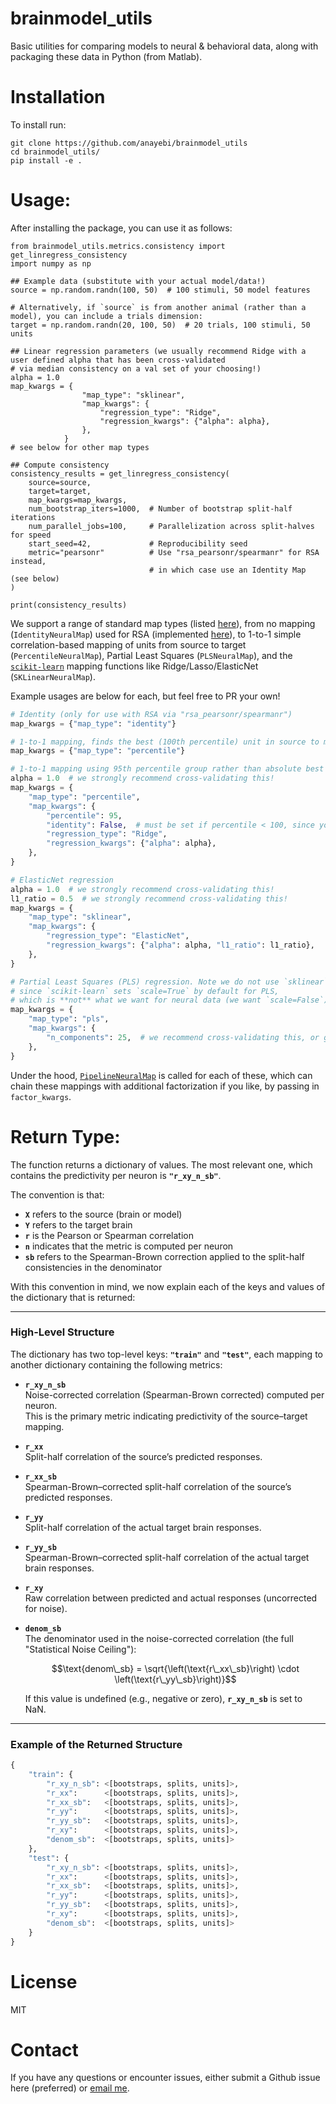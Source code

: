 # brainmodel_utils
Basic utilities for comparing models to neural & behavioral data, along with packaging these data in Python (from Matlab).

# Installation
To install run:
```
git clone https://github.com/anayebi/brainmodel_utils
cd brainmodel_utils/
pip install -e .
```

# Usage:
After installing the package, you can use it as follows:

```
from brainmodel_utils.metrics.consistency import get_linregress_consistency
import numpy as np

## Example data (substitute with your actual model/data!)
source = np.random.randn(100, 50)  # 100 stimuli, 50 model features

# Alternatively, if `source` is from another animal (rather than a model), you can include a trials dimension:
target = np.random.randn(20, 100, 50)  # 20 trials, 100 stimuli, 50 units

## Linear regression parameters (we usually recommend Ridge with a user defined alpha that has been cross-validated
# via median consistency on a val set of your choosing!)
alpha = 1.0
map_kwargs = {
                "map_type": "sklinear",
                "map_kwargs": {
                    "regression_type": "Ridge",
                    "regression_kwargs": {"alpha": alpha},
                },
            }
# see below for other map types

## Compute consistency
consistency_results = get_linregress_consistency(
    source=source,
    target=target,
    map_kwargs=map_kwargs,
    num_bootstrap_iters=1000,  # Number of bootstrap split-half iterations
    num_parallel_jobs=100,     # Parallelization across split-halves for speed
    start_seed=42,             # Reproducibility seed
    metric="pearsonr"          # Use "rsa_pearsonr/spearmanr" for RSA instead,
                               # in which case use an Identity Map (see below)
)

print(consistency_results)
```

We support a range of standard map types (listed [here](https://github.com/neuroagents-lab/brainmodel_utils/blob/main/brainmodel_utils/neural_mappers/__init__.py)), from no mapping (`IdentityNeuralMap`) used for RSA (implemented [here](https://github.com/neuroagents-lab/brainmodel_utils/blob/main/brainmodel_utils/metrics/utils.py#L86-L89)), to 1-to-1 simple correlation-based mapping of units from source to target (`PercentileNeuralMap`), Partial Least Squares (`PLSNeuralMap`), and the [`scikit-learn`](https://scikit-learn.org/) mapping functions like Ridge/Lasso/ElasticNet (`SKLinearNeuralMap`).

Example usages are below for each, but feel free to PR your own!

```python
# Identity (only for use with RSA via "rsa_pearsonr/spearmanr")
map_kwargs = {"map_type": "identity"}

# 1-to-1 mapping, finds the best (100th percentile) unit in source to match to each target unit, on train set
map_kwargs = {"map_type": "percentile"}

# 1-to-1 mapping using 95th percentile group rather than absolute best source unit
alpha = 1.0  # we strongly recommend cross-validating this!
map_kwargs = {
    "map_type": "percentile",
    "map_kwargs": {
        "percentile": 95,
        "identity": False,  # must be set if percentile < 100, since you can no longer use the identity transform
        "regression_type": "Ridge",
        "regression_kwargs": {"alpha": alpha},
    },
}

# ElasticNet regression
alpha = 1.0  # we strongly recommend cross-validating this!
l1_ratio = 0.5  # we strongly recommend cross-validating this!
map_kwargs = {
    "map_type": "sklinear",
    "map_kwargs": {
        "regression_type": "ElasticNet",
        "regression_kwargs": {"alpha": alpha, "l1_ratio": l1_ratio},
    },
}

# Partial Least Squares (PLS) regression. Note we do not use `sklinear` for this,
# since `scikit-learn` sets `scale=True` by default for PLS,
# which is **not** what we want for neural data (we want `scale=False`).
map_kwargs = {
    "map_type": "pls",
    "map_kwargs": {
        "n_components": 25,  # we recommend cross-validating this, or going as high as feasible; e.g., 100 components is good too!
    },
}
```

Under the hood, [`PipelineNeuralMap`](https://github.com/neuroagents-lab/brainmodel_utils/blob/main/brainmodel_utils/neural_mappers/pipeline_neural_map.py) is called for each of these, which can chain these mappings with additional factorization if you like, by passing in `factor_kwargs`.

# Return Type:
The function returns a dictionary of values. The most relevant one, which contains the predictivity per neuron is **`"r_xy_n_sb"`**.

The convention is that:
- **`X`** refers to the source (brain or model)
- **`Y`** refers to the target brain
- **`r`** is the Pearson or Spearman correlation
- **`n`** indicates that the metric is computed per neuron
- **`sb`** refers to the Spearman-Brown correction applied to the split-half consistencies in the denominator

With this convention in mind, we now explain each of the keys and values of the dictionary that is returned:

---

### High-Level Structure

The dictionary has two top-level keys: **`"train"`** and **`"test"`**, each mapping to another dictionary containing the following metrics:

- **`r_xy_n_sb`**  
  Noise-corrected correlation (Spearman-Brown corrected) computed per neuron.  
  This is the primary metric indicating predictivity of the source–target mapping.

- **`r_xx`**  
  Split-half correlation of the source’s predicted responses.

- **`r_xx_sb`**  
  Spearman-Brown–corrected split-half correlation of the source’s predicted responses.

- **`r_yy`**  
  Split-half correlation of the actual target brain responses.

- **`r_yy_sb`**  
  Spearman-Brown–corrected split-half correlation of the actual target brain responses.

- **`r_xy`**  
  Raw correlation between predicted and actual responses (uncorrected for noise).

- **`denom_sb`**  
  The denominator used in the noise-corrected correlation (the full "Statistical Noise Ceiling"):  
  ```math
  \text{denom\_sb} = \sqrt{\left(\text{r\_xx\_sb}\right) \cdot \left(\text{r\_yy\_sb}\right)}
  ```
  If this value is undefined (e.g., negative or zero), **`r_xy_n_sb`** is set to NaN.

---

### Example of the Returned Structure

```python
{
    "train": {
        "r_xy_n_sb": <[bootstraps, splits, units]>,
        "r_xx":      <[bootstraps, splits, units]>,
        "r_xx_sb":   <[bootstraps, splits, units]>,
        "r_yy":      <[bootstraps, splits, units]>,
        "r_yy_sb":   <[bootstraps, splits, units]>,
        "r_xy":      <[bootstraps, splits, units]>,
        "denom_sb":  <[bootstraps, splits, units]>
    },
    "test": {
        "r_xy_n_sb": <[bootstraps, splits, units]>,
        "r_xx":      <[bootstraps, splits, units]>,
        "r_xx_sb":   <[bootstraps, splits, units]>,
        "r_yy":      <[bootstraps, splits, units]>,
        "r_yy_sb":   <[bootstraps, splits, units]>,
        "r_xy":      <[bootstraps, splits, units]>,
        "denom_sb":  <[bootstraps, splits, units]>
    }
}
```

# License
MIT

# Contact
If you have any questions or encounter issues, either submit a Github issue here (preferred) or [email me](https://anayebi.github.io/contact/).
